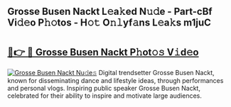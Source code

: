 ## Grosse Busen Nackt L𝚎a𝚔ed N𝚞𝚍e - Part-cBf Vi𝚍𝚎o P𝚑𝚘tos - H𝚘𝚝 O𝚗𝚕yf𝚊ns L𝚎a𝚔s m1juC

# <h2><a href="http://kf2ro4.oniu.top/?m=Grosse+Busen+Nackt">🔗👉 🔴 Grosse Busen Nackt P𝚑ot𝚘𝚜 V𝚒d𝚎o</a></h2>

[![Grosse Busen Nackt Nu𝚍e𝚜](https://i.imgur.com/0qMVB7G.gif)](http://kf2ro4.oniu.top/?m=Grosse+Busen+Nackt)
Digital trendsetter Grosse Busen Nackt, known for disseminating dance and lifestyle ideas, through performances and personal vlogs. Inspiring public speaker Grosse Busen Nackt, celebrated for their ability to inspire and motivate large audiences.  
